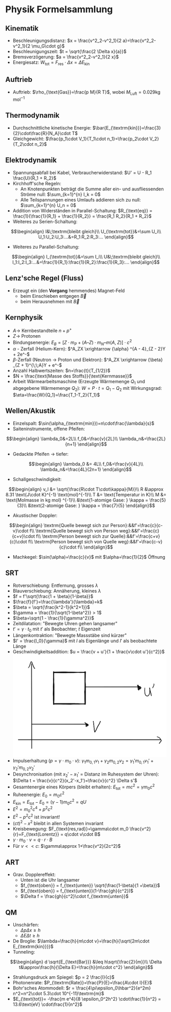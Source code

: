 # Physik Formelsammlung

## Kinematik

* Beschleunigungsdistanz: $x = \frac{v^2_2-v^2_1}{2 a}=\frac{v^2_2-v^2_1}{2 \mu_G\cdot g}$
* Beschleunigungszeit: $t = \sqrt{\frac{2 \Delta x}{a}}$
* Bremsverzögerung: $a = \frac{v^2_2-v^2_1}{2 x}$
* Energiesatz: $W_\text{tot} = F_\text{res} \cdot\Delta x = \Delta E_\text{kin}$


## Auftrieb

* Auftrieb: $\rho_{\text{Gas}}=\frac{p M}{R T}$, wobei $M_{\text{Luft}}=0.029 \text{kg mol}^{-1}$

## Thermodynamik

* Durchschnittliche kinetische Energie: $\bar{E_{\textrm{kin}}}=\frac{3}{2}\cdot\frac{R}{N_A}\cdot T$
* Gleichgewicht: $\frac{p_1\cdot V_1}{T_1\cdot n_1}=\frac{p_2\cdot V_2}{T_2\cdot n_2}$

## Elektrodynamik

* Spannungsabfall bei Kabel, Verbraucherwiderstand: $U' = U - R_1 \frac{U}{R_1 + R_2}$
* Kirchhoff'sche Regeln: 
  * An Knotenpunkten beträgt die Summe aller ein- und ausfliessenden Ströme null: $\sum_{k=1}^{n} I_k = 0$
  * Alle Teilspannungen eines Umlaufs addieren sich zu null: $\sum_{k=1}^{n} U_n = 0$
* Addition von Widerständen in Parallel-Schaltung: $R_{\text{eq}} = \frac{1}{\frac{1}{R_1} + \frac{1}{R_2}} = \frac{R_1 R_2}{R_1 + R_2}$
* Weiteres zu Serien-Schaltung:

$$\begin{align}
	I&\;\textrm{bleibt gleich}\\
	U_{\textrm{tot}}&=\sum U_i\\
	U_1:U_2:U_3:...&=R_1:R_2:R_3:...
\end{align}$$

* Weiteres zu Parallel-Schaltung:

$$\begin{align}
	I_{\textrm{tot}}&=\sum I_i\\
	U&\;\textrm{bleibt gleich}\\
	I_1:I_2:I_3:...&=\frac{1}{R_1}:\frac{1}{R_2}:\frac{1}{R_3}:...
\end{align}$$

## Lenz'sche Regel (Fluss)

* Erzeugt ein (den **Vorgang** hemmendes) Magnet-Feld
  * beim Einschieben entgegen $\vec{B}$
  * beim Herausnehmen mit $\vec{B}$

## Kernphysik

* $A \rightarrow$ Kernbestandteile $n + p^+$
* $Z \rightarrow$ Protonen
* Bindungsenergie: $E_B = [ Z\cdot m_P + (A – Z)\cdot m_N – m(A,\;Z) ]\cdot c^2$
* $\alpha$ - Zerfall (Helium-Kern): $^A_ZX \xrightarrow {\alpha} ^{A - 4}_{Z - 2}Y + 2e^-$
* $\beta$-Zerfall (Neutron $\rightarrow$ Proton und Elektron): $^A_ZX \xrightarrow {\beta} _{Z + 1}^{\;\;A}Y + e^-$
* Anzahl Halbwertszeiten: $n=\frac{t}{T_{1/2}}$
* $N = \frac{\text{Masse des Stoffs}}{\text{Kernmasse}}$
* Arbeit Wärmearbeitsmaschine (Erzeugte Wärmemenge $Q_1$ und abgegebene Wärmemenge $Q_2$): $W=P\cdot t= Q_1 - Q_2$ mit Wirkungsgrad: $\eta=\frac{W}{Q_1}=\frac{T_1-T_2}{T_1}$

## Wellen/Akustik

* Einzelspalt: $\sin(\alpha_{\textrm{min}})=n\cdot\frac{\lambda}{s}$
* Saiteninstrumente, offene Pfeifen: 

$$\begin{align}
	\lambda_0&=2L\\
	f_0&=\frac{v}{2L}\\
	\lambda_n&=\frac{2L}{n+1}
\end{align}$$

* Gedackte Pfeifen $\rightarrow$ tiefer: 

$$\begin{align}
	\lambda_0 &= 4L\\
	f_0&=\frac{v}{4L}\\
	\lambda_n&=\frac{4L}{2n+1}
\end{align}$$

* Schallgeschwindigkeit: 

$$\begin{align}
    v_l &= \sqrt{\frac{R\cdot T\cdot\kappa}{M}}\\
    R &\approx 8.31 \text{J\cdot K}^{-1} \text{mol}^{-1}\\
    T &= \text{Temperatur in K}\\
    M &= \text{Molmasse in kg mol} ^{-1}\\
    &\text{1-atomige Gase: } \kappa = \frac{5}{3}\\
    &\text{2-atomige Gase: } \kappa = \frac{7}{5} 
\end{align}$$

* Akustischer Doppler:

$$\begin{align}
	\textrm{Quelle bewegt sich zur Person}:&&f'=\frac{c}{c-v}\cdot f\\
	\textrm{Quelle bewegt sich von Person weg}:&&f'=\frac{c}{c+v}\cdot f\\
	\textrm{Person bewegt sich zur Quelle}:&&f'=\frac{c+v}{c}\cdot f\\
	\textrm{Person bewegt sich von Quelle weg}:&&f'=\frac{c-v}{c}\cdot f\\
\end{align}$$

* Machkegel: $\sin(\alpha)=\frac{c}{v}$ mit $\alpha=\frac{1}{2}$ Öffnung

## SRT

* Rotverschiebung: Entfernung, grosses $\lambda$
* Blauverschiebung: Annäherung, kleines $\lambda$
* $f = f'\sqrt{\frac{1 + \beta}{1-\beta}}$
* $\frac{f}{f'}=\frac{\lambda'}{\lambda}=k$
* $\beta = \sqrt{\frac{k^2-1}{k^2+1}}$
* $\gamma = \frac{1}{\sqrt{1-\beta^2}} > 1$
* $\beta=\sqrt{1 - \frac{1}{\gamma^2}}$
* Zeitdilatation: "Bewegte Uhren gehen langsamer"
* $t' = \gamma\cdot t_0$ mit $t'$ als Beobachter; $t$ Eigenzeit
* Längenkontraktion: "Bewegte Massstäbe sind kürzer"
* $l' = \frac{l_0}{\gamma}$ mit $l$ als Eigenlänge und $l'$ als beobachtete Länge
* Geschwindigkeitsaddition: $u = \frac{v + u'}{1 + \frac{v\cdot u'}{c^2}}$
  ![$u'+v$](../img/rel-uv.png)
* Impulserhaltung ($p=\gamma \cdot m_0\cdot v$): $\gamma_1 m_{0,1} v_1 + \gamma_2 m_{0,2} v_2 = \gamma_1'm_{0,1}v_1' + \gamma_2'm_{0,2}v_2'$
* Desynchronisation (mit $x_2'-x_1'$ = Distanz im Ruhesystem der Uhren): $\Delta t = \frac{v}{c^2}(x_2'-x_1')=\frac{v}{c^2} \Delta s'$
* Gesamtenergie eines Körpers (bleibt erhalten): $E_{\text{tot}}=mc^2=\gamma m_0c^2$
* Ruheenergie: $E_0=m_0c^2$
* $E_{\text{kin}}=E_{\text{tot}}-E_0=(\gamma -1)m_0c^2 = qU$
* $E^2=m_0^2c^4+p^2c^2$
* $E^2-p^2c^2$ ist invariant!
* $(ct)^2-x^2$ bleibt in allen Systemen invariant
* Kreisbewegung: $F_{\text{res,rad}}=\gamma\cdot m_0 \frac{v^2}{r}=F_{\text{Lorentz}} = q\cdot v\cdot B$
* $\gamma\cdot m_0\cdot v = q\cdot r\cdot B$
* Für $v<<c$: $\gamma\approx 1+\frac{v^2}{2c^2}$

## ART

* Grav. Dopplereffekt:
  * Unten ist die Uhr langsamer 
  * $f_{\text{oben}} = f_{\text{unten}} \sqrt{\frac{1-\beta}{1 +\beta}}$
  * $f_{\text{oben}} = f_{\text{unten}}(1-\frac{gh}{c^2})$
  * $\Delta f = \frac{gh}{c^2}\cdot f_{\textrm{unten}}$ 

## QM

* Unschärfen: 
  * $\Delta p \Delta x \geq h$
  * $\Delta E \Delta t \geq h$
* De Broglie: $\lambda=\frac{h}{m\cdot v}=\frac{h}{\sqrt{2m\cdot E_{\textrm{kin}}}}$
* Tunneling: 

$$\begin{align}
	d \sqrt{E_{\text{Bar}}} &\leq h\sqrt{\frac{2}{m}}\\
	\Delta t&\approx\frac{h}{\Delta E}=\frac{h}{m\cdot c^2}
\end{align}$$

* Strahlungsdruck am Spiegel: $p = 2 \frac{I}{c}$
* Photonenrate: $P_{\textrm{Rate}}=\frac{P}{E}=\frac{A\cdot I}{E}$
* Bohr'sches Atommodell: $r = \frac{4\pi\epsilon_0\hbar^2}{e^2m} n^2=n^2\cdot 5.3\cdot 10^{-11}\textrm{m}$
* $E_{\text{tot}}= -\frac{m e^4}{8 \epsilon_0^2h^2} \cdot\frac{1}{n^2} = 13.6\text{eV} \cdot\frac{1}{n^2}$

